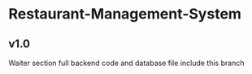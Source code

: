 # Restaurant-Management-System

## v1.0 ##

Waiter section full backend code and database file include this branch
